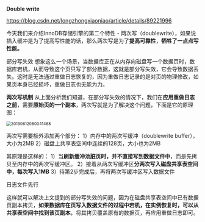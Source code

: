 **Double write**

https://blog.csdn.net/longzhongxiaoniao/article/details/89221996



今天我们来介绍InnoDB存储引擎的第二个特性 - 两次写（doublewrite），如果说插入缓冲是为了提高写性能的话，那么两次写是为了**提高可靠性**，**牺牲了一点点写性能。**

部分写失效
想象这么一个场景，当数据库正在从内存向磁盘写一个数据页时，数据库宕机，从而导致这个页只写了部分数据，这就是部分写失效，它会导致数据丢失。这时是无法通过重做日志恢复的，因为重做日志记录的是对页的物理修改，如果页本身已经损坏，重做日志也无能为力。



**两次写机制**
从上面分析我们知道，在部分写失效的情况下，我们在**应用重做日志之前**，需要**原始页的一个副本**，两次写就是为了解决这个问题，下面是它的原理图：

<img src="/opt/read-code/images/20130612080041468.jpg" alt="20130612080041468" style="zoom:75%;" />



两次写需要额外添加两个部分：
1）内存中的两次写缓冲（doublewrite buffer），大小为2MB
2）磁盘上共享表空间中连续的128页，大小也为2MB



其原理是这样的：
1）当**刷新缓冲池脏页时，并不直接写到数据文件中**，而是先拷贝至内存中的两次写缓冲区。
2）接着从两次写缓冲区**分两次写入磁盘共享表空间中，每次写入1MB**
3）待第2步完成后，再将两次写缓冲区写入数据文件

日志文件先行

这样就可以解决上文提到的部分写失效的问题，因为在磁盘共享表空间中已有数据页副本拷贝，**如果数据库在页写入数据文件的过程中宕机，在实例恢复时，可以从共享表空间中找到该页副本**，将其拷贝覆盖原有的数据页，再应用重做日志即可。

